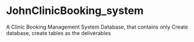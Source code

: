 # JohnClinicBooking_system
A Clinic Booking Management System Database, that contains only Create database, create tables as the deliverables 
